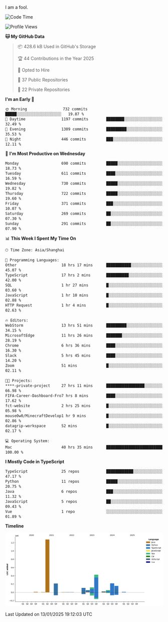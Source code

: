 I am a fool.

<!--START_SECTION:waka-->
![Code Time](http://img.shields.io/badge/Code%20Time-2%2C424%20hrs%2041%20mins-blue)

![Profile Views](http://img.shields.io/badge/Profile%20Views-0-blue)

**🐱 My GitHub Data** 

> 📦 428.6 kB Used in GitHub's Storage 
 > 
> 🏆 44 Contributions in the Year 2025
 > 
> 💼 Opted to Hire
 > 
> 📜 37 Public Repositories 
 > 
> 🔑 22 Private Repositories 
 > 
**I'm an Early 🐤** 

```text
🌞 Morning                732 commits         █████░░░░░░░░░░░░░░░░░░░░   19.87 % 
🌆 Daytime                1197 commits        ████████░░░░░░░░░░░░░░░░░   32.49 % 
🌃 Evening                1309 commits        █████████░░░░░░░░░░░░░░░░   35.53 % 
🌙 Night                  446 commits         ███░░░░░░░░░░░░░░░░░░░░░░   12.11 % 
```
📅 **I'm Most Productive on Wednesday** 

```text
Monday                   690 commits         █████░░░░░░░░░░░░░░░░░░░░   18.73 % 
Tuesday                  611 commits         ████░░░░░░░░░░░░░░░░░░░░░   16.59 % 
Wednesday                730 commits         █████░░░░░░░░░░░░░░░░░░░░   19.82 % 
Thursday                 722 commits         █████░░░░░░░░░░░░░░░░░░░░   19.60 % 
Friday                   371 commits         ███░░░░░░░░░░░░░░░░░░░░░░   10.07 % 
Saturday                 269 commits         ██░░░░░░░░░░░░░░░░░░░░░░░   07.30 % 
Sunday                   291 commits         ██░░░░░░░░░░░░░░░░░░░░░░░   07.90 % 
```


📊 **This Week I Spent My Time On** 

```text
🕑︎ Time Zone: Asia/Shanghai

💬 Programming Languages: 
Other                    18 hrs 17 mins      ███████████░░░░░░░░░░░░░░   45.07 % 
TypeScript               17 hrs 2 mins       ██████████░░░░░░░░░░░░░░░   42.00 % 
SQL                      1 hr 27 mins        █░░░░░░░░░░░░░░░░░░░░░░░░   03.60 % 
JavaScript               1 hr 10 mins        █░░░░░░░░░░░░░░░░░░░░░░░░   02.88 % 
HTTP Request             1 hr 4 mins         █░░░░░░░░░░░░░░░░░░░░░░░░   02.63 % 

🔥 Editors: 
WebStorm                 13 hrs 51 mins      █████████░░░░░░░░░░░░░░░░   34.15 % 
MicrosoftEdge            11 hrs 26 mins      ███████░░░░░░░░░░░░░░░░░░   28.19 % 
Chrome                   6 hrs 36 mins       ████░░░░░░░░░░░░░░░░░░░░░   16.30 % 
Slack                    5 hrs 45 mins       ████░░░░░░░░░░░░░░░░░░░░░   14.20 % 
Zoom                     51 mins             █░░░░░░░░░░░░░░░░░░░░░░░░   02.11 % 

🐱‍💻 Projects: 
****-private-project     27 hrs 11 mins      █████████████████░░░░░░░░   66.98 % 
FIFA-Career-Dashboard-Fro7 hrs 8 mins        ████░░░░░░░░░░░░░░░░░░░░░   17.62 % 
fct-website              2 hrs 25 mins       █░░░░░░░░░░░░░░░░░░░░░░░░   05.98 % 
mouse0w0/MinecraftDevelop1 hr 9 mins         █░░░░░░░░░░░░░░░░░░░░░░░░   02.86 % 
datagrip-workspace       52 mins             █░░░░░░░░░░░░░░░░░░░░░░░░   02.17 % 

💻 Operating System: 
Mac                      40 hrs 35 mins      █████████████████████████   100.00 % 
```

**I Mostly Code in TypeScript** 

```text
TypeScript               25 repos            ████████████░░░░░░░░░░░░░   47.17 % 
Python                   11 repos            █████░░░░░░░░░░░░░░░░░░░░   20.75 % 
Java                     6 repos             ███░░░░░░░░░░░░░░░░░░░░░░   11.32 % 
JavaScript               5 repos             ██░░░░░░░░░░░░░░░░░░░░░░░   09.43 % 
Vue                      1 repo              ░░░░░░░░░░░░░░░░░░░░░░░░░   01.89 % 
```



**Timeline**

![Lines of Code chart](https://raw.githubusercontent.com/VeejaLiu/VeejaLiu/master/assets/bar_graph.png)


 Last Updated on 13/01/2025 19:12:03 UTC
<!--END_SECTION:waka-->
